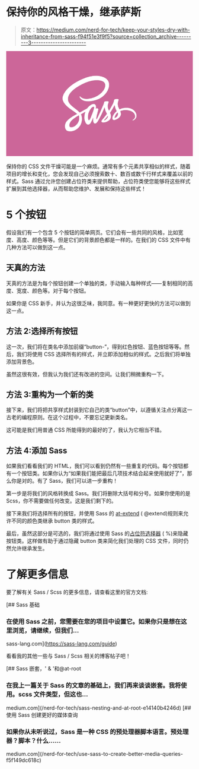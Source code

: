 # 保持你的风格干燥，继承萨斯

> 原文：<https://medium.com/nerd-for-tech/keep-your-styles-dry-with-inheritance-from-sass-f94f51e3f9f5?source=collection_archive---------3----------------------->

![](img/6235b5d7e4fda0c06cd481a9f6679889.png)

保持你的 CSS 文件干燥可能是一个麻烦。通常有多个元素共享相似的样式，随着项目的增长和变化，您会发现自己必须搜索数十、数百或数千行样式来覆盖以前的样式。Sass 通过允许您创建占位符类来提供帮助，占位符类使您能够将这些样式扩展到其他选择器，从而帮助您维护、发展和保持这些样式！

# 5 个按钮

假设我们有一个包含 5 个按钮的简单网页。它们会有一些共同的风格，比如宽度、高度、颜色等等。但是它们的背景颜色都是一样的。在我们的 CSS 文件中有几种方法可以做到这一点。

## 天真的方法

天真的方法是为每个按钮创建一个单独的类，手动输入每种样式——复制相同的高度、宽度、颜色等。对于每个按钮。

如果你是 CSS 新手，并认为这很乏味，我同意。有一种更好更快的方法可以做到这一点。

## 方法 2:选择所有按钮

这一次，我们将在类名中添加前缀“button-”，得到红色按钮、蓝色按钮等等。然后，我们将使用 CSS 选择所有的样式，并立即添加相似的样式。之后我们将单独添加背景色。

虽然这很有效，但我认为我们还有改进的空间。让我们稍微重构一下。

## 方法 3:重构为一个新的类

接下来，我们将把共享样式封装到它自己的类“button”中，以遵循关注点分离这一古老的编程原则。在这个过程中，不要忘记更新类名。

这可能是我们用普通 CSS 所能得到的最好的了，我认为它相当不错。

## 方法 4:添加 Sass

如果我们看看我们的 HTML，我们可以看到仍然有一些重复的代码。每个按钮都有一个按钮类。如果你认为“如果我们能把最后几项技术结合起来使用就好了”，那么你是对的。有了 Sass，我们可以进一步重构！

第一步是将我们的风格转换成 Sass。我们将删除大括号和分号。如果你使用的是 Scss，你不需要做任何改变。这是我们剩下的。

接下来我们将选择所有的按钮，并使用 Sass 的 [at-extend](https://sass-lang.com/documentation/at-rules/extend) ( @extend)规则来允许不同的颜色类继承 button 类的样式。

最后，虽然这部分是可选的，我们将通过使用 Sass 的[占位符选择器](https://sass-lang.com/documentation/style-rules/placeholder-selectors) ( %)来隐藏按钮类。这样做有助于通过隐藏 button 类来简化我们处理的 CSS 文件，同时仍然允许继承发生。

# 了解更多信息

要了解有关 Sass / Scss 的更多信息，请查看这里的官方文档:

 [## Sass 基础

### 在使用 Sass 之前，您需要在您的项目中设置它。如果你只是想在这里浏览，请继续，但我们…

sass-lang.com](https://sass-lang.com/guide) 

看看我的其他一些与 Sass / Scss 相关的博客帖子吧！

[](/nerd-for-tech/sass-nesting-and-at-root-e14140b4246d) [## Sass 嵌套，' & '和@at-root

### 在我上一篇关于 Sass 的文章的基础上，我们再来谈谈嵌套。我将使用。scss 文件类型，但这也…

medium.com](/nerd-for-tech/sass-nesting-and-at-root-e14140b4246d) [](/nerd-for-tech/use-sass-to-create-better-media-queries-f5f149dc618c) [## 使用 Sass 创建更好的媒体查询

### 如果你从未听说过，Sass 是一种 CSS 的预处理器脚本语言。预处理器？脚本？什么……

medium.com](/nerd-for-tech/use-sass-to-create-better-media-queries-f5f149dc618c)